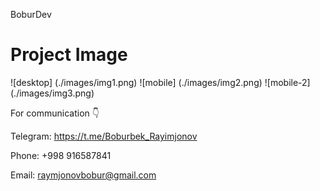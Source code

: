 BoburDev

# Project Image

![desktop] (./images/img1.png)
![mobile] (./images/img2.png)
![mobile-2] (./images/img3.png)

For communication 👇

Telegram: https://t.me/Boburbek_Rayimjonov

Phone: +998 916587841

Email: raymjonovbobur@gmail.com
